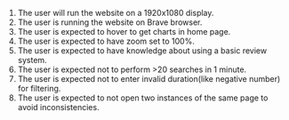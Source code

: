 1) The user will run the website on a 1920x1080 display.
2) The user is running the website on Brave browser.
3) The user is expected to hover to get charts in home page.
4) The user is expected to have zoom set to 100%.
5) The user is expected to have knowledge about using a basic review system.
6) The user is expected not to perform >20 searches in 1 minute.
7) The user is expected not to enter invalid duration(like negative number) for filtering.
8) The user is expected to not open two instances of the same page to avoid inconsistencies.